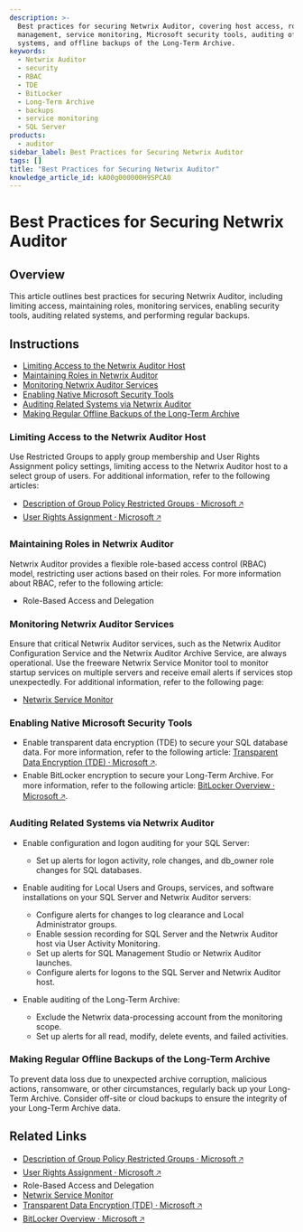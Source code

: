 ```yaml
---
description: >-
  Best practices for securing Netwrix Auditor, covering host access, role
  management, service monitoring, Microsoft security tools, auditing of related
  systems, and offline backups of the Long-Term Archive.
keywords:
  - Netwrix Auditor
  - security
  - RBAC
  - TDE
  - BitLocker
  - Long-Term Archive
  - backups
  - service monitoring
  - SQL Server
products:
  - auditor
sidebar_label: Best Practices for Securing Netwrix Auditor
tags: []
title: "Best Practices for Securing Netwrix Auditor"
knowledge_article_id: kA00g000000H9SPCA0
---
```


# Best Practices for Securing Netwrix Auditor

## Overview

This article outlines best practices for securing Netwrix Auditor, including limiting access, maintaining roles, monitoring services, enabling security tools, auditing related systems, and performing regular backups.

## Instructions

- [Limiting Access to the Netwrix Auditor Host]()
- [Maintaining Roles in Netwrix Auditor]()
- [Monitoring Netwrix Auditor Services]()
- [Enabling Native Microsoft Security Tools]()
- [Auditing Related Systems via Netwrix Auditor]()
- [Making Regular Offline Backups of the Long-Term Archive]()

### Limiting Access to the Netwrix Auditor Host

Use Restricted Groups to apply group membership and User Rights Assignment policy settings, limiting access to the Netwrix Auditor host to a select group of users. For additional information, refer to the following articles:

- [Description of Group Policy Restricted Groups ⸱ Microsoft &#129125;](https://learn.microsoft.com/en-us/troubleshoot/windows-server/group-policy/description-of-group-policy-restricted-groups)
- [User Rights Assignment ⸱ Microsoft &#129125;](https://learn.microsoft.com/en-us/windows/security/threat-protection/security-policy-settings/user-rights-assignment)

### Maintaining Roles in Netwrix Auditor

Netwrix Auditor provides a flexible role-based access control (RBAC) model, restricting user actions based on their roles. For more information about RBAC, refer to the following article:

- Role-Based Access and Delegation

### Monitoring Netwrix Auditor Services

Ensure that critical Netwrix Auditor services, such as the Netwrix Auditor Configuration Service and the Netwrix Auditor Archive Service, are always operational. Use the freeware Netwrix Service Monitor tool to monitor startup services on multiple servers and receive email alerts if services stop unexpectedly. For additional information, refer to the following page:

- [Netwrix Service Monitor](https://www.netwrix.com/windows_services_monitoring_freeware.html)

### Enabling Native Microsoft Security Tools

- Enable transparent data encryption (TDE) to secure your SQL database data. For more information, refer to the following article: [Transparent Data Encryption (TDE) ⸱ Microsoft &#129125;](https://learn.microsoft.com/en-us/sql/relational-databases/security/encryption/transparent-data-encryption?view=sql-server-ver16).
- Enable BitLocker encryption to secure your Long-Term Archive. For more information, refer to the following article: [BitLocker Overview ⸱ Microsoft &#129125;](https://learn.microsoft.com/en-us/windows/security/operating-system-security/data-protection/bitlocker/).

### Auditing Related Systems via Netwrix Auditor

- Enable configuration and logon auditing for your SQL Server:
  - Set up alerts for logon activity, role changes, and db_owner role changes for SQL databases.

- Enable auditing for Local Users and Groups, services, and software installations on your SQL Server and Netwrix Auditor servers:
  - Configure alerts for changes to log clearance and Local Administrator groups.
  - Enable session recording for SQL Server and the Netwrix Auditor host via User Activity Monitoring.
  - Set up alerts for SQL Management Studio or Netwrix Auditor launches.
  - Configure alerts for logons to the SQL Server and Netwrix Auditor host.

- Enable auditing of the Long-Term Archive:
  - Exclude the Netwrix data-processing account from the monitoring scope.
  - Set up alerts for all read, modify, delete events, and failed activities.

### Making Regular Offline Backups of the Long-Term Archive

To prevent data loss due to unexpected archive corruption, malicious actions, ransomware, or other circumstances, regularly back up your Long-Term Archive. Consider off-site or cloud backups to ensure the integrity of your Long-Term Archive data.

## Related Links

- [Description of Group Policy Restricted Groups ⸱ Microsoft &#129125;](https://learn.microsoft.com/en-us/troubleshoot/windows-server/group-policy/description-of-group-policy-restricted-groups)
- [User Rights Assignment ⸱ Microsoft &#129125;](https://learn.microsoft.com/en-us/windows/security/threat-protection/security-policy-settings/user-rights-assignment)
- Role-Based Access and Delegation
- [Netwrix Service Monitor](https://www.netwrix.com/windows_services_monitoring_freeware.html)
- [Transparent Data Encryption (TDE) ⸱ Microsoft &#129125;](https://learn.microsoft.com/en-us/sql/relational-databases/security/encryption/transparent-data-encryption?view=sql-server-ver16)
- [BitLocker Overview ⸱ Microsoft &#129125;](https://learn.microsoft.com/en-us/windows/security/operating-system-security/data-protection/bitlocker/)
